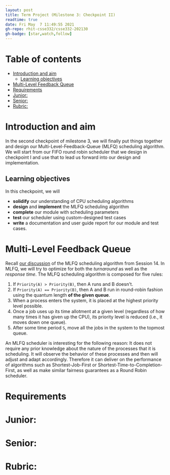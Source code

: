 ```yaml
---
layout: post
title: Term Project (Milestone 3: Checkpoint II)
readtime: true
date: Fri May  7 11:49:55 2021
gh-repo: rhit-csse332/csse332-202130
gh-badge: [star,watch,follow]
---
```


# Table of contents

<!-- vim-markdown-toc GFM -->

* [Introduction and aim](#introduction-and-aim)
  * [Learning objectives](#learning-objectives)
* [Multi-Level Feedback Queue](#multi-level-feedback-queue)
* [Requirements](#requirements)
* [Junior:](#junior)
* [Senior:](#senior)
* [Rubric:](#rubric)

<!-- vim-markdown-toc -->

# Introduction and aim

In the second checkpoint of milestone 3, we will finally put things together and
design our Multi-Level-Feedback-Queue (MLFQ) scheduling algorithm. We will start
from our FIFO round robin scheduler that we design in checkpoint I and use that
to lead us forward into our design and implementation. 

## Learning objectives

In this checkpoint, we will
- __solidify__ our understanding of CPU scheduling algorithms
- __design__ and __implement__ the MLFQ scheduling algorithm
- __complete__ our module with scheduling parameters
- __test__ our scheduler using custom-designed test cases
- __write__ a documentation and user guide report for our module and test cases.


# Multi-Level Feedback Queue

Recall [our
discussion](https://rhit-csse332.github.io/csse332-202130/sessions/14_session14/)
of the MLFQ scheduling algorithm from Session 14. In MLFQ, we will try to
optimize for both the _turnaround_ as well as the _response time_. The MLFQ
scheduling algorithm is composed for five rules:
1. If `Priority(A) > Priority(B)`, then A runs and B doesn't.
2. If `Priority(A) == Priority(B)`, then A and B run in round-robin fashion
   using the quantum length __of the given queue__.
3. When a process enters the system, it is placed at the highest priority level
   possible.
4. Once a job uses up its time allotment at a given level (regardless of how
   many times it has given up the CPU), its priority level is reduced (i.e., it
   moves down one queue).
5. After some time period `S`, move all the jobs in the system to the topmost
   queue.

An MLFQ scheduler is interesting for the following reason: It does not require
any prior knowledge about the nature of the processes that it is scheduling. It
will observe the behavior of these processes and then will adjust and adapt
accordingly. Therefore it can deliver on the performance of algorithms such as
Shortest-Job-First or Shortest-Time-to-Completion-First, as well as make similar
fairness guarantees as a Round Robin scheduler. 

# Requirements

# Junior:

# Senior:

# Rubric:

